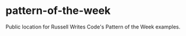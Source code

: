 pattern-of-the-week
===================

Public location for Russell Writes Code's Pattern of the Week examples.
